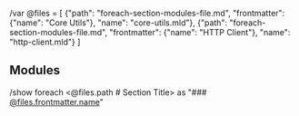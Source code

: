 /var @files = [
  {"path": "foreach-section-modules-file.md", "frontmatter": {"name": "Core Utils"}, "name": "core-utils.mld"},
  {"path": "foreach-section-modules-file.md", "frontmatter": {"name": "HTTP Client"}, "name": "http-client.mld"}
]

## Modules
/show foreach <@files.path # Section Title> as "### [@files.frontmatter.name](./@files.name)"